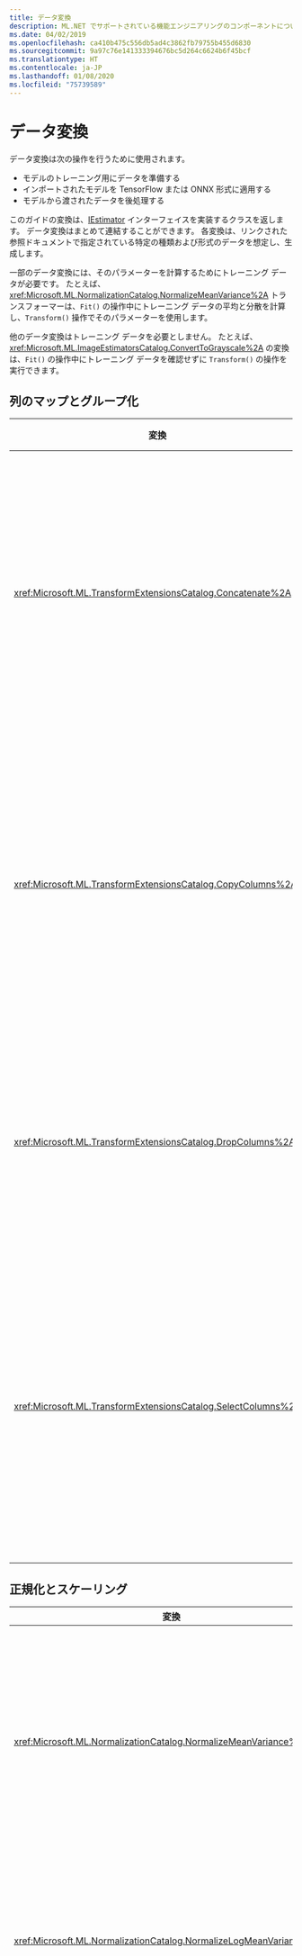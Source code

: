 ```yaml
---
title: データ変換
description: ML.NET でサポートされている機能エンジニアリングのコンポーネントについて検証します。
ms.date: 04/02/2019
ms.openlocfilehash: ca410b475c556db5ad4c3862fb79755b455d6830
ms.sourcegitcommit: 9a97c76e141333394676bc5d264c6624b6f45bcf
ms.translationtype: HT
ms.contentlocale: ja-JP
ms.lasthandoff: 01/08/2020
ms.locfileid: "75739589"
---
```

# <a name="data-transformations"></a>データ変換

データ変換は次の操作を行うために使用されます。

- モデルのトレーニング用にデータを準備する
- インポートされたモデルを TensorFlow または ONNX 形式に適用する
- モデルから渡されたデータを後処理する

このガイドの変換は、[IEstimator](xref:Microsoft.ML.IEstimator%601) インターフェイスを実装するクラスを返します。 データ変換はまとめて連結することができます。 各変換は、リンクされた参照ドキュメントで指定されている特定の種類および形式のデータを想定し、生成します。

一部のデータ変換には、そのパラメーターを計算するためにトレーニング データが必要です。 たとえば、<xref:Microsoft.ML.NormalizationCatalog.NormalizeMeanVariance%2A> トランスフォーマーは、`Fit()` の操作中にトレーニング データの平均と分散を計算し、`Transform()` 操作でそのパラメーターを使用します。

他のデータ変換はトレーニング データを必要としません。 たとえば、<xref:Microsoft.ML.ImageEstimatorsCatalog.ConvertToGrayscale%2A> の変換は、`Fit()` の操作中にトレーニング データを確認せずに `Transform()` の操作を実行できます。

## <a name="column-mapping-and-grouping"></a>列のマップとグループ化

| 変換 | 定義 |
| --- | --- |
| <xref:Microsoft.ML.TransformExtensionsCatalog.Concatenate%2A> | 1 つ以上の入力列を新しい出力列に連結します |
| <xref:Microsoft.ML.TransformExtensionsCatalog.CopyColumns%2A> | 1 つ以上の入力列をコピーして名前を変更します |
| <xref:Microsoft.ML.TransformExtensionsCatalog.DropColumns%2A> | 1 つ以上の入力列をドロップします |
| <xref:Microsoft.ML.TransformExtensionsCatalog.SelectColumns%2A> | 入力データから保持する 1 つ以上の列を選択します |

## <a name="normalization-and-scaling"></a>正規化とスケーリング

| 変換 | 定義 |
| --- | --- |
| <xref:Microsoft.ML.NormalizationCatalog.NormalizeMeanVariance%2A> | (トレーニング データの) 平均を引き、(トレーニング データの) 分散で割ります |
| <xref:Microsoft.ML.NormalizationCatalog.NormalizeLogMeanVariance%2A> | トレーニング データの対数に基づいて正規化します |
| <xref:Microsoft.ML.NormalizationCatalog.NormalizeLpNorm%2A> | 入力ベクターを [lp-norm](https://en.wikipedia.org/wiki/Lp_space#The_p-norm_in_finite_dimensions) でスケーリングします。この p は 1、2、または無限大です。 既定値は l2 (ユークリッド距離) ノルムです |
| <xref:Microsoft.ML.NormalizationCatalog.NormalizeGlobalContrast%2A> | 行データの平均を減算して行の各値をスケーリングし、標準偏差または (行データの) l2-norm で除算し、構成可能なスケール係数 (既定値は 2) で乗算します |
| <xref:Microsoft.ML.NormalizationCatalog.NormalizeBinning%2A> | 入力値をビンのインデックスに割り当て、ビンの数で除算して 0 から 1 の間の float 値を生成します。 ビンの境界は、ビン全体にトレーニング データを均等に分散するように計算されます |
| <xref:Microsoft.ML.NormalizationCatalog.NormalizeSupervisedBinning%2A> | ラベル列との相関関係に基づいて入力値をビンに割り当てます |
| <xref:Microsoft.ML.NormalizationCatalog.NormalizeMinMax%2A> | トレーニング データの最小値と最大値の差で入力をスケーリングします |

## <a name="conversions-between-data-types"></a>データ型間の変換

| 変換 | 定義 |
| --- | --- |
| <xref:Microsoft.ML.ConversionsExtensionsCatalog.ConvertType%2A> | 入力列の型を新しい型に変換します |
| <xref:Microsoft.ML.ConversionsExtensionsCatalog.MapValue%2A> | 指定されたマッピングのディクショナリに基づいて、値をキー (カテゴリ) にマップします。 |
| <xref:Microsoft.ML.ConversionsExtensionsCatalog.MapValueToKey%2A> | 入力データからマッピングを作成して値をキー (カテゴリ) にマップします |
| <xref:Microsoft.ML.ConversionsExtensionsCatalog.MapKeyToValue%2A> | キーを変換して元の値に戻します |
| <xref:Microsoft.ML.ConversionsExtensionsCatalog.MapKeyToVector%2A> | キーを変換して元の値のベクターに戻します |
| <xref:Microsoft.ML.ConversionsCatalog.MapKeyToBinaryVector%2A> | キーを変換して元の値のバイナリ ベクターに戻します |
| <xref:Microsoft.ML.ConversionsExtensionsCatalog.Hash%2A> | 入力列の値をハッシュします |

## <a name="text-transformations"></a>テキスト変換

| 変換 | 定義 |
| --- | --- |
| <xref:Microsoft.ML.TextCatalog.FeaturizeText%2A> | テキスト列を正規化された ngram と char-gram のカウントの float 配列に変換します |
| <xref:Microsoft.ML.TextCatalog.TokenizeIntoWords%2A> | 1 つ以上のテキスト列を個々の単語に分割します |
| <xref:Microsoft.ML.TextCatalog.TokenizeIntoCharactersAsKeys%2A> | 1 つ以上のテキスト列を一連のトピックに関する個々の文字 float に分割します |
| <xref:Microsoft.ML.TextCatalog.NormalizeText%2A> | 大文字と小文字の変更、分音記号、句読点、数字の削除を行います |
| <xref:Microsoft.ML.TextCatalog.ProduceNgrams%2A> | テキスト列を ngram のカウント (連続する単語のシーケンス) バッグに変換します|
| <xref:Microsoft.ML.TextCatalog.ProduceWordBags%2A> | テキスト列を ngram ベクターのバッグに変換します |
| <xref:Microsoft.ML.TextCatalog.ProduceHashedNgrams%2A> | テキスト列をハッシュされた ngram のカウントのベクターに変換します |
| <xref:Microsoft.ML.TextCatalog.ProduceHashedWordBags%2A> | テキスト列をハッシュされた ngram のカウントのバッグに変換します |
| <xref:Microsoft.ML.TextCatalog.RemoveDefaultStopWords%2A>  | 指定された言語の既定のストップ ワードを入力列から削除します |
| <xref:Microsoft.ML.TextCatalog.RemoveStopWords%2A> | 入力列から指定されたストップ ワードを削除します |
| <xref:Microsoft.ML.TextCatalog.LatentDirichletAllocation%2A> | 一連のトピックにわたって、ドキュメント (float のベクターとして表されます) を float のベクターに変換します |
| <xref:Microsoft.ML.TextCatalog.ApplyWordEmbedding%2A> | レーニング済みのモデルを使用して、テキスト トークンを文のベクターに変換します |

## <a name="image-transformations"></a>画像変換

| 変換 | 定義 |
| --- | --- |
| <xref:Microsoft.ML.ImageEstimatorsCatalog.ConvertToGrayscale%2A> | 画像をグレースケールに変換します |
| <xref:Microsoft.ML.ImageEstimatorsCatalog.ConvertToImage%2A> | ピクセルのベクターを <xref:Microsoft.ML.Transforms.Image.ImageDataViewType> に変換します |
| <xref:Microsoft.ML.ImageEstimatorsCatalog.ExtractPixels%2A> | 入力画像のピクセルを数値のベクターに変換します |
| <xref:Microsoft.ML.ImageEstimatorsCatalog.LoadImages%2A> | フォルダーの画像をメモリに読み込みます |
| <xref:Microsoft.ML.ImageEstimatorsCatalog.ResizeImages%2A> | イメージのサイズを変更する |
| <xref:Microsoft.ML.OnnxCatalog.DnnFeaturizeImage%2A> | 事前トレーニング済みのディープ ニューラル ネットワーク (DNN) モデルを適用して、入力イメージを特徴ベクターに変換します |

## <a name="categorical-data-transformations"></a>分類データの変換

| 変換 | 定義 |
| --- | --- |
| <xref:Microsoft.ML.CategoricalCatalog.OneHotEncoding%2A> | 1 つ以上のテキスト列を [one-hot](https://en.wikipedia.org/wiki/One-hot) エンコード済みベクターに変換します |
| <xref:Microsoft.ML.CategoricalCatalog.OneHotHashEncoding%2A> | 1 つまたは複数のテキスト列をハッシュベースの one-hot エンコード済みベクターに変換します |

## <a name="time-series-data-transformations"></a>時系列データの変換

| 変換 | 定義 |
| --- | --- |
| <xref:Microsoft.ML.TimeSeriesCatalog.DetectAnomalyBySrCnn%2A> | Spectral Residual (SR) アルゴリズムを使用して、時系列入力データの異常を検出します |
| <xref:Microsoft.ML.TimeSeriesCatalog.DetectChangePointBySsa%2A> | 単一のスペクトラム分析 (SSA) を使用して、時系列データの変化点を検出します |
| <xref:Microsoft.ML.TimeSeriesCatalog.DetectIidChangePoint%2A> | アダプティブ カーネル密度見積もりとマルチンゲール スコアを使用して、独立同分布 (IID) の時系列データ内の変化点を検出します |
| <xref:Microsoft.ML.TimeSeriesCatalog.ForecastBySsa%2A> | 単一のスペクトラム分析 (SSA) を使用して、時系列データを予測します |
| <xref:Microsoft.ML.TimeSeriesCatalog.DetectSpikeBySsa%2A> | 単一のスペクトラム分析 (SSA) を使用して、時系列データのスパイクを検出します |
| <xref:Microsoft.ML.TimeSeriesCatalog.DetectIidSpike%2A> | アダプティブ カーネル密度見積もりとマルチンゲール スコアを使用して、独立同分布 (IID) の時系列データのスパイクを検出します |

## <a name="missing-values"></a>欠損値

| 変換 | 定義 |
| --- | --- |
| <xref:Microsoft.ML.ExtensionsCatalog.IndicateMissingValues%2A> | 新しいブール出力列を作成します。入力列の値が欠落している場合、その値は true です。 |
| <xref:Microsoft.ML.ExtensionsCatalog.ReplaceMissingValues%2A> | 新しい出力列を作成します。値が入力列にない場合は値が既定値に設定され、それ以外の場合は入力値が設定されます |

## <a name="feature-selection"></a>フィーチャーの選択

| 変換 | 定義 |
| --- | --- |
| <xref:Microsoft.ML.FeatureSelectionCatalog.SelectFeaturesBasedOnCount%2A> | 既定以外の値がしきい値より大きい特徴を選択します |
| <xref:Microsoft.ML.FeatureSelectionCatalog.SelectFeaturesBasedOnMutualInformation%2A> | ラベル列のデータが最も依存している特徴を選択します |

## <a name="feature-transformations"></a>特徴の変換

| 変換 | 定義 |
| --- | --- |
| <xref:Microsoft.ML.KernelExpansionCatalog.ApproximatedKernelMap%2A> | 各入力ベクターを下位次元の特徴空間にマップします。ここでは、線形アルゴリズムへの入力として特徴を使用できるように、内部製品でカーネル関数が概算されます |
| <xref:Microsoft.ML.PcaCatalog.ProjectToPrincipalComponents%2A> | プリンシパル コンポーネント分析アルゴリズムを適用して、入力特徴ベクトルの次元を減らします |

## <a name="explainability-transformations"></a>説明可能性の変換

| 変換 | 定義 |
| --- | --- |
| <xref:Microsoft.ML.ExplainabilityCatalog.CalculateFeatureContribution%2A> | 特徴ベクターの要素ごとにコントリビューション スコアを計算します |

## <a name="calibration-transformations"></a>調整の変換

| 変換 | 定義 |
| --- | --- |
|<xref:Microsoft.ML.BinaryClassificationCatalog.CalibratorsCatalog.Platt%28System.String%2CSystem.String%2CSystem.String%29> | トレーニング データを使用して予測されるパラメーターと共にロジスティック回帰を使用し、二項分類子の生スコアをクラスの確率に変換します |
| <xref:Microsoft.ML.BinaryClassificationCatalog.CalibratorsCatalog.Platt%28System.Double%2CSystem.Double%2CSystem.String%29> | 固定パラメーターと共にロジスティック回帰を使用して、二項分類子の生スコアをクラスの確率に変換します |
| <xref:Microsoft.ML.BinaryClassificationCatalog.CalibratorsCatalog.Naive%2A> | スコアをビンに割り当て、ビン間の分布に基づいて確率を計算して、二項分類子の生スコアをクラスの確率に変換します |
| <xref:Microsoft.ML.BinaryClassificationCatalog.CalibratorsCatalog.Isotonic%2A> | スコアをビンに割り当てて、二項分類子の生スコアをクラスの確率に変換します。このとき、境界の位置とビンのサイズは、トレーニング データを使用して推定されます  |

## <a name="deep-learning-transformations"></a>ディープ ラーニングの変換

| 変換 | 定義 |
| --- | --- |
| <xref:Microsoft.ML.OnnxCatalog.ApplyOnnxModel%2A> | インポートされた ONNX モデルを使用して入力データを変換する |
| <xref:Microsoft.ML.TensorflowCatalog.LoadTensorFlowModel%2A> | インポートされた TensorFlow モデルを使用して入力データを変換する |

## <a name="custom-transformations"></a>カスタム変換

| 変換 | 定義 |
| --- | --- |
| <xref:Microsoft.ML.CustomMappingCatalog.CustomMapping%2A> | ユーザー定義マッピングを使用して既存の列を新しい列に変換します |
